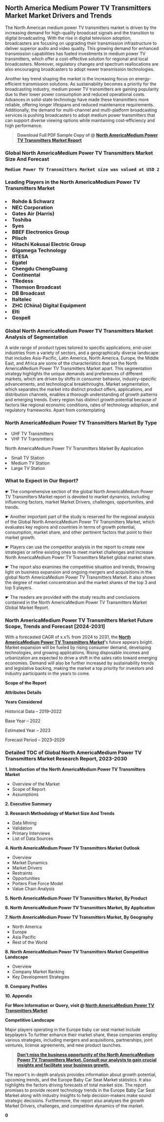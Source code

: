 <p> <h2>North America Medium Power TV Transmitters Market Market Drivers and Trends</h2><p>The North American medium power TV transmitters market is driven by the increasing demand for high-quality broadcast signals and the transition to digital broadcasting. With the rise in digital television adoption, broadcasters are focusing on upgrading their transmission infrastructure to deliver superior audio and video quality. This growing demand for enhanced transmission capabilities has fueled investments in medium power TV transmitters, which offer a cost-effective solution for regional and local broadcasters. Moreover, regulatory changes and spectrum reallocations are also encouraging broadcasters to adopt newer transmission technologies.</p><p>Another key trend shaping the market is the increasing focus on energy-efficient transmission solutions. As sustainability becomes a priority for the broadcasting industry, medium power TV transmitters are gaining popularity due to their lower power consumption and reduced operational costs. Advances in solid-state technology have made these transmitters more reliable, offering longer lifespans and reduced maintenance requirements. Additionally, the demand for multi-channel and multi-platform broadcasting services is pushing broadcasters to adopt medium power transmitters that can support diverse viewing options while maintaining cost-efficiency and high performance.</p></p><blockquote id="" class=""><strong>Download Full PDF Sample Copy of @&nbsp;<a href="https://www.verifiedmarketreports.com/download-sample/?rid=429016&utm_source=GitHub-Jan&utm_medium=281" target="_blank">North AmericaMedium Power TV Transmitters Market Report</a>&nbsp;&nbsp;</strong></blockquote><h3 id="" class=""><strong>Global&nbsp;North AmericaMedium Power TV Transmitters Market Size And Forecast</strong></h3><pre class="reader-text-block__code-block"><strong>Medium Power TV Transmitters Market size was valued at USD 2.5 Billion in 2022 and is projected to reach USD 3.8 Billion by 2030, growing at a CAGR of 6.0% from 2024 to 2030.</strong></pre><h3 id="" class="">Leading Players in the&nbsp;North AmericaMedium Power TV Transmitters Market</h3><h3 class=""></Li><Li>Rohde & Schwarz</Li><Li> NEC Corporation</Li><Li> Gates Air (Harris)</Li><Li> Toshiba</Li><Li> Syes</Li><Li> BBEF Electronics Group</Li><Li> Plisch</Li><Li> Hitachi Kokusai Electric Group</Li><Li> Gigamega Technology</Li><Li> BTESA</Li><Li> Egatel</Li><Li> Chengdu ChengGuang</Li><Li> Continental</Li><Li> TRedess</Li><Li> Thomson Broadcast</Li><Li> DB Broadcast</Li><Li> Italtelec</Li><Li> ZHC (China) Digital Equipment</Li><Li> Elti</Li><Li> Gospell</h3><h3 id="" class="">Global&nbsp;North AmericaMedium Power TV Transmitters Market Analysis of Segmentation</h3><p id="" class="">A wide range of product types tailored to specific applications, end-user industries from a variety of sectors, and a geographically diverse landscape that includes Asia-Pacific, Latin America, North America, Europe, the Middle East, and Africa are some of the characteristics that set the North AmericaMedium Power TV Transmitters Market apart. This segmentation strategy highlights the unique demands and preferences of different markets, which are driven by shifts in consumer behavior, industry-specific advancements, and technological breakthroughs. Market segmentation, which separates the market into distinct product offers, applications, and distribution channels, enables a thorough understanding of growth patterns and emerging trends. Every region has distinct growth potential because of factors like regional economic conditions, rates of technology adoption, and regulatory frameworks. Apart from contemplating</p><h3 id="" class="">North AmericaMedium Power TV Transmitters Market&nbsp;By Type</h3><p></Li><Li>UHF TV Transmitters</Li><Li> VHF TV Transmitters</p><div class="" data-test-id=""><p>North AmericaMedium Power TV Transmitters Market&nbsp;By Application</p></div><p class=""></Li><Li>Small TV Station</Li><Li> Medium TV Station</Li><Li> Large TV Station</p><div class="" data-test-id=""><h3><span class="">What to Expect in Our Report?</span></h3></div><div class="" data-test-id=""><p><span class="">☛ The comprehensive section of the global North AmericaMedium Power TV Transmitters Market report is devoted to market dynamics, including influencing factors, market Market Drivers, challenges, opportunities, and trends.</span></p></div><div class="" data-test-id=""><p><span class="">☛ Another important part of the study is reserved for the regional analysis of the Global North AmericaMedium Power TV Transmitters Market, which evaluates key regions and countries in terms of growth potential, consumption, market share, and other pertinent factors that point to their market growth.</span></p></div><div class="" data-test-id=""><p><span class="">☛ Players can use the competitor analysis in the report to create new strategies or refine existing ones to meet market challenges and increase North AmericaMedium Power TV Transmitters Market global market share.</span></p></div><div class="" data-test-id=""><p><span class="">☛ The report also examines the competitive situation and trends, throwing light on business expansion and ongoing mergers and acquisitions in the global North AmericaMedium Power TV Transmitters Market. It also shows the degree of market concentration and the market shares of the top 3 and top 5 players.</span></p></div><div class="" data-test-id=""><p><span class="">☛ The readers are provided with the study results and conclusions contained in the North AmericaMedium Power TV Transmitters Market Global Market Report.</span></p></div><div class="" data-test-id=""><h3><span class="">North AmericaMedium Power TV Transmitters Market Future Scope, Trends and Forecast [2024-2031]</span></h3></div><div class="" data-test-id=""><p><span class="">With a forecasted CAGR of x.x% from 2024 to 2031, the <strong><a href="https://www.verifiedmarketreports.com/download-sample/?rid=429016&utm_source=GitHub-Jan&utm_medium=281" target="_blank">North AmericaMedium Power TV Transmitters Market</a>'</strong>s future appears bright. Market expansion will be fueled by rising consumer demand, developing technologies, and growing applications. Rising disposable incomes and urbanization are expected to drive a shift in the sales ratio toward emerging economies. Demand will also be further increased by sustainability trends and legislative backing, making the market a top priority for investors and industry participants in the years to come.</span></p><p id="ember66" class="ember-view reader-text-block__paragraph"><strong>Scope of the Report</strong></p><p id="ember67" class="ember-view reader-text-block__paragraph"><strong>Attributes Details</strong></p><p id="ember68" class="ember-view reader-text-block__paragraph"><strong>Years Considered</strong></p><p id="ember69" class="ember-view reader-text-block__paragraph">Historical Data &ndash; 2019&ndash;2022</p><p id="ember70" class="ember-view reader-text-block__paragraph">Base Year &ndash; 2022</p><p id="ember71" class="ember-view reader-text-block__paragraph">Estimated Year &ndash; 2023</p><p id="ember72" class="ember-view reader-text-block__paragraph">Forecast Period &ndash; 2023&ndash;2029</p></div><h3 id="" class="">Detailed TOC of Global North AmericaMedium Power TV Transmitters Market Research Report, 2023-2030</h3><p id="" class=""><strong>1. Introduction of the North AmericaMedium Power TV Transmitters Market</strong></p><ul><li>Overview of the Market</li><li>Scope of Report</li><li>Assumptions</li></ul><p id="" class=""><strong>2. Executive Summary</strong></p><p id="" class=""><strong>3. Research Methodology of Market Size And Trends</strong></p><ul><li>Data Mining</li><li>Validation</li><li>Primary Interviews</li><li>List of Data Sources</li></ul><p id="" class=""><strong>4. North AmericaMedium Power TV Transmitters Market Outlook</strong></p><ul><li>Overview</li><li>Market Dynamics</li><li>Market Drivers</li><li>Restraints</li><li>Opportunities</li><li>Porters Five Force Model</li><li>Value Chain Analysis</li></ul><p id="" class=""><strong>5. North AmericaMedium Power TV Transmitters Market, By Product</strong></p><p id="" class=""><strong>6. North AmericaMedium Power TV Transmitters Market, By Application</strong></p><p id="" class=""><strong>7. North AmericaMedium Power TV Transmitters Market, By Geography</strong></p><ul><li>North America</li><li>Europe</li><li>Asia Pacific</li><li>Rest of the World</li></ul><p id="" class=""><strong>8. North AmericaMedium Power TV Transmitters Market Competitive Landscape</strong></p><ul><li>Overview</li><li>Company Market Ranking</li><li>Key Development Strategies</li></ul><p id="" class=""><strong>9. Company Profiles</strong></p><p id="" class=""><strong>10. Appendix</strong></p><p><strong>For More Information or Query, visit&nbsp;@ <a href="https://www.verifiedmarketreports.com/product/medium-power-tv-transmitters-market/" target="_blank">North AmericaMedium Power TV Transmitters Market</a></strong></p><p id="ember61" class="ember-view reader-text-block__paragraph"><strong>Competitive Landscape</strong></p><p id="ember62" class="ember-view reader-text-block__paragraph">Major players operating in the Europe baby car seat market include keyplayers To further enhance their market share, these companies employ various strategies, including mergers and acquisitions, partnerships, joint ventures, license agreements, and new product launches.</p><blockquote id="ember63" class="ember-view reader-text-block__blockquote"><strong><a href="https://www.verifiedmarketreports.com/download-sample/?rid=429016&utm_source=GitHub-Jan&utm_medium=281" target="_blank">Don&rsquo;t miss the business opportunity of the North AmericaMedium Power TV Transmitters Market. Consult our analysts to gain crucial insights and facilitate your business growth.</a></strong></blockquote><p id="ember64" class="ember-view reader-text-block__paragraph">The report's in-depth analysis provides information about growth potential, upcoming trends, and the Europe Baby Car Seat Market statistics. It also highlights the factors driving forecasts of total market size. The report promises to provide recent technology trends in the Europe Baby Car Seat Market along with industry insights to help decision-makers make sound strategic decisions. Furthermore, the report also analyses the growth Market Drivers, challenges, and competitive dynamics of the market.</p><p class="ember-view reader-text-block__paragraph"><strong>0</strong></p>
